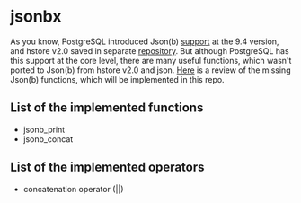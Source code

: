 jsonbx
======

As you know, PostgreSQL introduced Json(b) [support](http://obartunov.livejournal.com/177247.html) at the 9.4 version, and hstore v2.0 saved in separate [repository](http://www.sigaev.ru/git/gitweb.cgi?p=hstore.git;a=summary). But although PostgreSQL has this support at the core level, there are many useful functions, which wasn't ported to Json(b) from hstore v2.0 and json. [Here](https://gist.githubusercontent.com/erthalion/10890778/raw/hstore_to_jsonb.rst) is a review of the missing Json(b) functions, which will be implemented in this repo.

List of the implemented functions
---------------------------------

* jsonb_print
* jsonb_concat

List of the implemented operators
---------------------------------

* concatenation operator (||)
